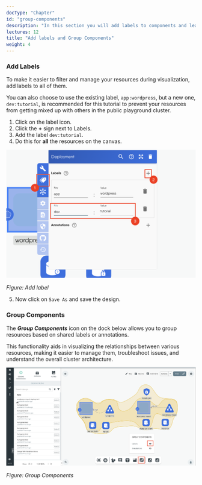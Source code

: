 ```yaml
---
docType: "Chapter"
id: "group-components"
description: "In this section you will add labels to components and learn how to group them."
lectures: 12
title: "Add labels and Group Components"
weight: 4
---
```


### **Add Labels**

To make it easier to filter and manage your resources during visualization, add labels to all of them.

You can also choose to use the existing label, `app:wordpress`, but a new one, `dev:tutorial`, is recommended for this tutorial to prevent your resources from getting mixed up with others in the public playground cluster.

1. Click on the label icon.
2. Click the **+** sign next to Labels.
3. Add the label `dev:tutorial`.
4. Do this for **all** the resources on the canvas.

![wp14](wp14.png)

_Figure: Add label_

5. Now click on `Save As` and save the design.

### **Group Components**

The _**Group Components**_ icon on the dock below allows you to group resources based on shared labels or annotations.

This functionality aids in visualizing the relationships between various resources, making it easier to manage them, troubleshoot issues, and understand the overall cluster architecture.

![wp21](wp21.png)

_Figure: Group Components_
